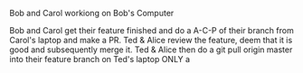 
Bob and Carol workiong on Bob's Computer

Bob and Carol get their feature finished and do a A-C-P of their branch from Carol's laptop and make a PR. Ted & Alice review the feature, deem that it is good and subsequently merge it. Ted & Alice then do a git pull origin master into their feature branch on Ted's laptop ONLY a
